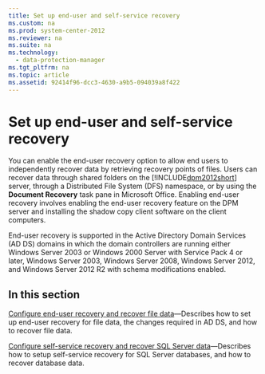 ```yaml
---
title: Set up end-user and self-service recovery
ms.custom: na
ms.prod: system-center-2012
ms.reviewer: na
ms.suite: na
ms.technology: 
  - data-protection-manager
ms.tgt_pltfrm: na
ms.topic: article
ms.assetid: 92414f96-dcc3-4630-a9b5-094039a8f422
---
```

# Set up end-user and self-service recovery
You can enable the end\-user recovery option to allow end users to independently recover data by retrieving recovery points of files. Users can recover data through shared folders on the [!INCLUDE[dpm2012short](../Token/dpm2012short_md.md)] server, through a Distributed File System \(DFS\) namespace, or by using the **Document Recovery** task pane in Microsoft Office. Enabling end\-user recovery involves enabling the end\-user recovery feature on the DPM server and installing the shadow copy client software on the client computers.

End\-user recovery is supported in the Active Directory Domain Services \(AD DS\) domains in which the domain controllers are running either Windows Server 2003 or Windows 2000 Server with Service Pack 4 or later, Windows Server 2003, Windows Server 2008, Windows Server 2012, and Windows Server 2012 R2 with schema modifications enabled.

## In this section
[Configure end-user recovery and recover file data](../Topic/Configure-end-user-recovery-and-recover-file-data.md)—Describes how to set up end\-user recovery for file data, the changes required in AD DS, and how to recover file data.

[Configure self-service recovery and recover SQL Server data](../Topic/Configure-self-service-recovery-and-recover-SQL-Server-data.md)—Describes how to setup self\-service recovery for SQL Server databases, and how to recover database data.


